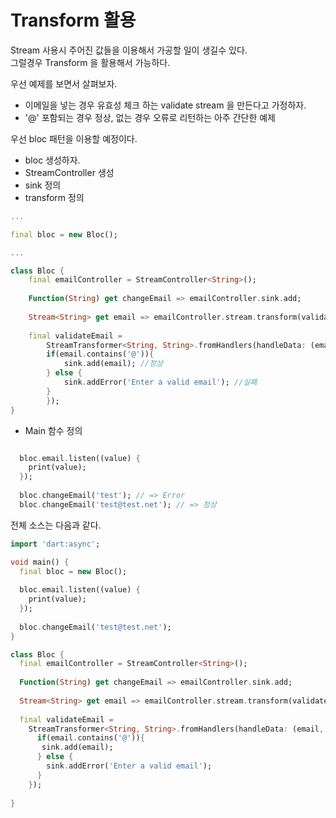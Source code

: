 # Transform 활용

Stream 사용시 주어진 값들을 이용해서 가공할 일이 생길수 있다. <br/> 
그럴경우 Transform 을 활용해서 가능하다. 

우선 예제를 보면서 살펴보자. 
- 이메일을 넣는 경우 유효성 체크 하는 validate stream 을 만든다고 가정하자. 
- '@' 포함되는 경우 정상, 없는 경우 오류로 리턴하는 아주 간단한 예제

우선 bloc 패턴을 이용할 예정이다. 

- bloc 생성하자. 
- StreamController 생성
- sink 정의
- transform 정의 
  
```dart
...

final bloc = new Bloc();

...

class Bloc {
    final emailController = StreamController<String>();
    
    Function(String) get changeEmail => emailController.sink.add;
    
    Stream<String> get email => emailController.stream.transform(validateEmail);
    
    final validateEmail = 
        StreamTransformer<String, String>.fromHandlers(handleData: (email, sink) {
        if(email.contains('@')){
            sink.add(email); //정상
        } else {
            sink.addError('Enter a valid email'); //실패
        }        
        });
}
```

- Main 함수 정의

```dart

  bloc.email.listen((value) {
    print(value);
  });
  
  bloc.changeEmail('test'); // => Error
  bloc.changeEmail('test@test.net'); // => 정상

```

전체 소스는 다음과 같다. 

```dart
import 'dart:async';

void main() {
  final bloc = new Bloc();
    
  bloc.email.listen((value) {
    print(value);
  });
  
  bloc.changeEmail('test@test.net');
}

class Bloc {
  final emailController = StreamController<String>();
    
  Function(String) get changeEmail => emailController.sink.add;
  
  Stream<String> get email => emailController.stream.transform(validateEmail);
  
  final validateEmail = 
    StreamTransformer<String, String>.fromHandlers(handleData: (email, sink) {
      if(email.contains('@')){
       sink.add(email); 
      } else {
        sink.addError('Enter a valid email');
      }        
    });
  
}
```
